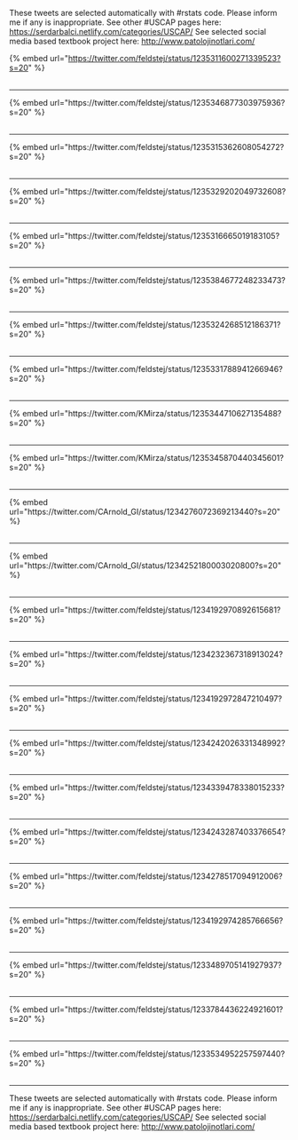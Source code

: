 

These tweets are selected automatically with #rstats code. Please inform me if any is inappropriate.
See other #USCAP pages here: https://serdarbalci.netlify.com/categories/USCAP/ 
See selected social media based textbook project here: http://www.patolojinotlari.com/

{% embed url="https://twitter.com/feldstej/status/1235311600271339523?s=20" %}<br>
<br>
<hr>
{% embed url="https://twitter.com/feldstej/status/1235346877303975936?s=20" %}<br>
<br>
<hr>
{% embed url="https://twitter.com/feldstej/status/1235315362608054272?s=20" %}<br>
<br>
<hr>
{% embed url="https://twitter.com/feldstej/status/1235329202049732608?s=20" %}<br>
<br>
<hr>
{% embed url="https://twitter.com/feldstej/status/1235316665019183105?s=20" %}<br>
<br>
<hr>
{% embed url="https://twitter.com/feldstej/status/1235384677248233473?s=20" %}<br>
<br>
<hr>
{% embed url="https://twitter.com/feldstej/status/1235324268512186371?s=20" %}<br>
<br>
<hr>
{% embed url="https://twitter.com/feldstej/status/1235331788941266946?s=20" %}<br>
<br>
<hr>
{% embed url="https://twitter.com/KMirza/status/1235344710627135488?s=20" %}<br>
<br>
<hr>
{% embed url="https://twitter.com/KMirza/status/1235345870440345601?s=20" %}<br>
<br>
<hr>
{% embed url="https://twitter.com/CArnold_GI/status/1234276072369213440?s=20" %}<br>
<br>
<hr>
{% embed url="https://twitter.com/CArnold_GI/status/1234252180003020800?s=20" %}<br>
<br>
<hr>
{% embed url="https://twitter.com/feldstej/status/1234192970892615681?s=20" %}<br>
<br>
<hr>
{% embed url="https://twitter.com/feldstej/status/1234232367318913024?s=20" %}<br>
<br>
<hr>
{% embed url="https://twitter.com/feldstej/status/1234192972847210497?s=20" %}<br>
<br>
<hr>
{% embed url="https://twitter.com/feldstej/status/1234242026331348992?s=20" %}<br>
<br>
<hr>
{% embed url="https://twitter.com/feldstej/status/1234339478338015233?s=20" %}<br>
<br>
<hr>
{% embed url="https://twitter.com/feldstej/status/1234243287403376654?s=20" %}<br>
<br>
<hr>
{% embed url="https://twitter.com/feldstej/status/1234278517094912006?s=20" %}<br>
<br>
<hr>
{% embed url="https://twitter.com/feldstej/status/1234192974285766656?s=20" %}<br>
<br>
<hr>
{% embed url="https://twitter.com/feldstej/status/1233489705141927937?s=20" %}<br>
<br>
<hr>
{% embed url="https://twitter.com/feldstej/status/1233784436224921601?s=20" %}<br>
<br>
<hr>
{% embed url="https://twitter.com/feldstej/status/1233534952257597440?s=20" %}<br>
<br>
<hr>


These tweets are selected automatically with #rstats code. Please inform me if any is inappropriate.
See other #USCAP pages here: https://serdarbalci.netlify.com/categories/USCAP/ 
See selected social media based textbook project here: http://www.patolojinotlari.com/
